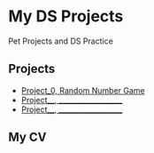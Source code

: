 # My DS Projects

Pet Projects and DS Practice

## Projects

* [Project_0, Random Number Game](https://github.com/UnseenAlumnus/UnseenRepository/tree/main/Project_0)
* [Project__, __________________](#HYPERLINK)
* [Project__, __________________](#HYPERLINK)  

## My CV
